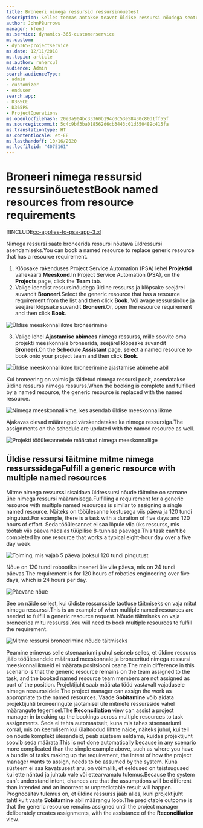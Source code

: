 ```yaml
---
title: Broneeri nimega ressursid ressursinõuetest
description: Selles teemas antakse teavet üldise ressursi nõudega seotud nimega ressursside broneerimise kohta.
author: JohnPBurrows
manager: kfend
ms.service: dynamics-365-customerservice
ms.custom:
- dyn365-projectservice
ms.date: 12/11/2018
ms.topic: article
ms.author: ruhercul
audience: Admin
search.audienceType:
- admin
- customizer
- enduser
search.app:
- D365CE
- D365PS
- ProjectOperations
ms.openlocfilehash: 20e3a904bc33360b194c0c53e58430c80d1ff55f
ms.sourcegitcommit: 5c4c9bf3ba018562d6cb3443c01d550489c415fa
ms.translationtype: HT
ms.contentlocale: et-EE
ms.lasthandoff: 10/16/2020
ms.locfileid: "4075161"
---
```

# <a name="book-named-resources-from-resource-requirements"></a><span data-ttu-id="90412-103">Broneeri nimega ressursid ressursinõuetest</span><span class="sxs-lookup"><span data-stu-id="90412-103">Book named resources from resource requirements</span></span>

[!INCLUDE[cc-applies-to-psa-app-3.x](../includes/cc-applies-to-psa-app-3x.md)]

<span data-ttu-id="90412-104">Nimega ressursi saate broneerida ressursi nõutava üldressursi asendamiseks.</span><span class="sxs-lookup"><span data-stu-id="90412-104">You can book a named resource to replace generic resource that has a resource requirement.</span></span>

1. <span data-ttu-id="90412-105">Klõpsake rakenduses Project Service Automation (PSA) lehel **Projektid** vahekaarti **Meeskond**.</span><span class="sxs-lookup"><span data-stu-id="90412-105">In Project Service Automation (PSA), on the **Projects** page, click the **Team** tab.</span></span>
2. <span data-ttu-id="90412-106">Valige loendist ressursinõudega üldine ressurss ja klõpsake seejärel suvandit **Broneeri**.</span><span class="sxs-lookup"><span data-stu-id="90412-106">Select the generic resource that has a resource requirement from the list and then click **Book**.</span></span> <span data-ttu-id="90412-107">Või avage ressursinõue ja seejärel klõpsake suvandit **Broneeri**.</span><span class="sxs-lookup"><span data-stu-id="90412-107">Or, open the resource requirement and then click **Book**.</span></span>


![Üldise meeskonnaliikme broneerimine](media/RM-how-to-14.png)


3. <span data-ttu-id="90412-109">Valige lehel **Ajastamise abimees** nimega ressurss, mille soovite oma projekti meeskonnale broneerida, seejärel klõpsake suvandit **Broneeri**.</span><span class="sxs-lookup"><span data-stu-id="90412-109">On the **Schedule Assistant** page, select a named resource to book onto your project team and then click **Book**.</span></span>

![Üldise meeskonnaliikme broneerimine ajastamise abimehe abil](media/RM-how-to-15.png)

<span data-ttu-id="90412-111">Kui broneering on valmis ja täidetud nimega ressursi poolt, asendatakse üldine ressurss nimega ressurss.</span><span class="sxs-lookup"><span data-stu-id="90412-111">When the booking is complete and fulfilled by a named resource, the generic resource is replaced with the named resource.</span></span>

![Nimega meeskonnaliikme, kes asendab üldise meeskonnaliikme](media/RM-how-to-16.png)

<span data-ttu-id="90412-113">Ajakavas olevad määrangud värskendatakse ka nimega ressursiga.</span><span class="sxs-lookup"><span data-stu-id="90412-113">The assignments on the schedule are updated with the named resource as well.</span></span>

![Projekti tööülesannetele määratud nimega meeskonnaliige](media/RM-how-to-17.png)

## <a name="fulfill-a-generic-resource-with-multiple-named-resources"></a><span data-ttu-id="90412-115">Üldise ressursi täitmine mitme nimega ressurssidega</span><span class="sxs-lookup"><span data-stu-id="90412-115">Fulfill a generic resource with multiple named resources</span></span>
<span data-ttu-id="90412-116">Mitme nimega ressurssi sisaldava üldressursi nõude täitmine on sarnane ühe nimega ressursi määramisega.</span><span class="sxs-lookup"><span data-stu-id="90412-116">Fulfilling a requirement for a generic resource with multiple named resources is similar to assigning a single named resource.</span></span> <span data-ttu-id="90412-117">Näiteks on tööülesanne kestusega viis päeva ja 120 tundi pingutust.</span><span class="sxs-lookup"><span data-stu-id="90412-117">For example, there is a task with a duration of five days and 120 hours of effort.</span></span> <span data-ttu-id="90412-118">Seda tööülesannet ei saa lõpule viia üks ressurss, mis töötab viis päeva nädalas tüüpilise 8-tunnise päevaga.</span><span class="sxs-lookup"><span data-stu-id="90412-118">This task can't be completed by one resource that works a typical eight-hour day over a five day week.</span></span> 

![Toiming, mis vajab 5 päeva jooksul 120 tundi pingutust](media/RM-how-to-21.png)

<span data-ttu-id="90412-120">Nõue on 120 tundi robootika inseneri üle viie päeva, mis on 24 tundi päevas.</span><span class="sxs-lookup"><span data-stu-id="90412-120">The requirement is for 120 hours of robotics engineering over five days, which is 24 hours per day.</span></span>

![Päevane nõue](media/RM-how-to-22.png)

<span data-ttu-id="90412-122">See on näide sellest, kui üldiste ressursside taotluse täitmiseks on vaja mitut nimega ressurssi.</span><span class="sxs-lookup"><span data-stu-id="90412-122">This is an example of when multiple named resources are needed to fulfill a generic resource request.</span></span> <span data-ttu-id="90412-123">Nõude täitmiseks on vaja broneerida mitu ressurssi.</span><span class="sxs-lookup"><span data-stu-id="90412-123">You will need to book multiple resources to fulfill the requirement.</span></span>

![Mitme ressursi broneerimine nõude täitmiseks](media/RM-how-to-23.png)

<span data-ttu-id="90412-125">Peamine erinevus selle stsenaariumi puhul seisneb selles, et üldine ressurss jääb tööülesandele määratud meeskonnale ja broneeritud nimega ressursi meeskonnaliikmeid ei määrata positsiooni osana.</span><span class="sxs-lookup"><span data-stu-id="90412-125">The main difference in this scenario is that the generic resource remains on the team assigned to the task, and the booked named resource team members are not assigned as part of the position.</span></span> <span data-ttu-id="90412-126">Projektijuht saab määrata tööd vastavalt vajadusele nimega ressurssidele.</span><span class="sxs-lookup"><span data-stu-id="90412-126">The project manager can assign the work as appropriate to the named resources.</span></span> <span data-ttu-id="90412-127">Vaade **Sobitamine** võib aidata projektijuhti broneeringute jaotamisel üle mitmete ressursside vahel määrangute tegemisel.</span><span class="sxs-lookup"><span data-stu-id="90412-127">The **Reconciliation** view can assist a project manager in breaking up the bookings across multiple resources to task assignments.</span></span> <span data-ttu-id="90412-128">Seda ei tehta automaatselt, kuna mis tahes stsenaariumi korral, mis on keerulisem kui ülaltoodud lihtne näide, näiteks juhul, kui teil on nõude komplekt ülesandeid, peab süsteem eeldama, kuidas projektijuht soovib seda määrata.</span><span class="sxs-lookup"><span data-stu-id="90412-128">This is not done automatically because in any scenario more complicated than the simple example above, such as where you have a bundle of tasks making up the requirement, the intent of how the project manager wants to assign, needs to be assumed by the system.</span></span> <span data-ttu-id="90412-129">Kuna süsteem ei saa kavatsusest aru, on võimalik, et eeldused on teistsugused kui ette nähtud ja juhtub vale või ettearvamatu tulemus.</span><span class="sxs-lookup"><span data-stu-id="90412-129">Because the system can't understand intent, chances are that the assumptions will be different than intended and an incorrect or unpredictable result will happen.</span></span> <span data-ttu-id="90412-130">Prognoositav tulemus on, et üldine ressurss jääb alles, kuni projektijuht tahtlikult vaate **Sobitamine** abil määrangu loob.</span><span class="sxs-lookup"><span data-stu-id="90412-130">The predictable outcome is that the generic resource remains assigned until the project manager deliberately creates assignments, with the assistance of the **Reconciliation** view.</span></span>


